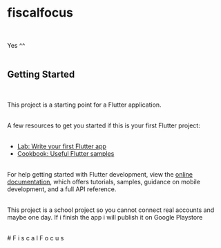 # fiscalfocus<br />
&nbsp;<br />

Yes ^^<br />
&nbsp;<br />

## Getting Started<br />
&nbsp;<br />

This project is a starting point for a Flutter application.<br />
&nbsp;<br />

A few resources to get you started if this is your first Flutter project:<br />
&nbsp;<br />

- [Lab: Write your first Flutter app](https://docs.flutter.dev/get-started/codelab)<br />
- [Cookbook: Useful Flutter samples](https://docs.flutter.dev/cookbook)<br />
&nbsp;<br />

For help getting started with Flutter development, view the
[online documentation](https://docs.flutter.dev/), which offers tutorials,
samples, guidance on mobile development, and a full API reference.<br />
&nbsp;<br />

This project is a school project so you cannot connect real accounts and maybe one day. If i finish the app i will publish it on Google Playstore <br />
&nbsp;<br />

#   F&nbsp; i &nbsp;s&nbsp; c&nbsp; a&nbsp; l&nbsp; F&nbsp; o&nbsp; c&nbsp; u&nbsp; s 
 
 
